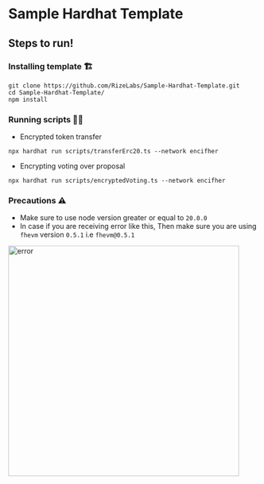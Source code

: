 # Sample Hardhat Template

## Steps to run!

### Installing template 🏗️

```
git clone https://github.com/RizeLabs/Sample-Hardhat-Template.git
cd Sample-Hardhat-Template/
npm install
```
### Running scripts 🏃‍♂️

- Encrypted token transfer
```
npx hardhat run scripts/transferErc20.ts --network encifher
```

- Encrypting voting over proposal
```
npx hardhat run scripts/encryptedVoting.ts --network encifher
```

### Precautions ⚠️

- Make sure to use node version greater or equal to `20.0.0`
- In case if you are receiving error like this, Then make sure you are using `fhevm` version `0.5.1` i.e `fhevm@0.5.1`
<img width="464" alt="error" src="https://github.com/user-attachments/assets/6288745a-f60c-4214-a89e-a47dcaa51d63">